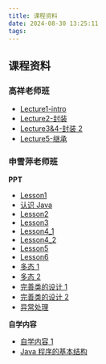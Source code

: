 ```yaml
---
title: 课程资料
date: 2024-08-30 13:25:11
tags:
---
```


## 课程资料

### 高祥老师班

- [Lecture1-intro](http://10.251.252.238/public/course/2/Lecture1-intro_%E9%AB%98%E7%8F%AD.pdf)
- [Lecture2-封装](http://10.251.252.238/public/course/2/Lecture2-%E5%B0%81%E8%A3%85_%E9%AB%98%E7%8F%AD.pdf)
- [Lecture3&4-封装 2](http://10.251.252.238/public/course/2/Lecture3&4-%E5%B0%81%E8%A3%852.pdf)
- [Lecture5-继承](http://10.251.252.238/public/course/2/Lecture5-%E7%BB%A7%E6%89%BF.pdf)

### 申雪萍老师班

**PPT**

- [Lesson1](http://10.251.252.238/public/course/2/Lesson1_%E7%94%B3%E7%8F%AD.pdf)
- [认识 Java](http://10.251.252.238/public/course/2/%E8%AE%A4%E8%AF%86JAVA_%E7%94%B3%E7%8F%AD.pdf)
- [Lesson2](http://10.251.252.238/public/course/2/Lesson2_%E7%94%B3%E7%8F%AD.pdf)
- [Lesson3](http://10.251.252.238/public/course/2/Lesson3_%E7%94%B3%E7%8F%AD.pdf)
- [Lesson4_1](http://10.251.252.238/public/course/2/Lesson4_1_%E7%94%B3%E7%8F%AD.pdf)
- [Lesson4_2](http://10.251.252.238/public/course/2/Lesson4_2.pdf)
- [Lesson5](http://10.251.252.238/public/course/2/Lesson5.pdf)
- [Lesson6](http://10.251.252.238/public/course/2/Lesson6.pdf)
- [多态 1](http://10.251.252.238/public/course/2/%E5%A4%9A%E6%80%81_1.pdf)
- [多态 2](<http://10.251.252.238/public/course/2/%E5%A4%9A%E6%80%81_2(1).pdf>)
- [完善类的设计 1](http://10.251.252.238/public/course/2/%E5%AE%8C%E5%96%84%E7%B1%BB%E7%9A%84%E8%AE%BE%E8%AE%A1_1.pptx)
- [完善类的设计 2](http://10.251.252.238/public/course/2/%E5%AE%8C%E5%96%84%E7%B1%BB%E7%9A%84%E8%AE%BE%E8%AE%A1_2.pdf)
- [异常处理](http://10.251.252.238/public/course/2/%E5%BC%82%E5%B8%B8%E5%A4%84%E7%90%86.pdf)

**自学内容**

- [自学内容 1](http://10.251.252.238/public/course/2/%E8%87%AA%E5%AD%A6%E5%86%85%E5%AE%B9_1_%E7%94%B3%E7%8F%AD.pdf)
- [Java 程序的基本结构](http://10.251.252.238/public/course/2/Java%E7%A8%8B%E5%BA%8F%E7%9A%84%E5%9F%BA%E6%9C%AC%E7%BB%93%E6%9E%84_%E8%87%AA%E5%AD%A6%E5%86%85%E5%AE%B9_%E7%94%B3%E7%8F%AD.pdf)
